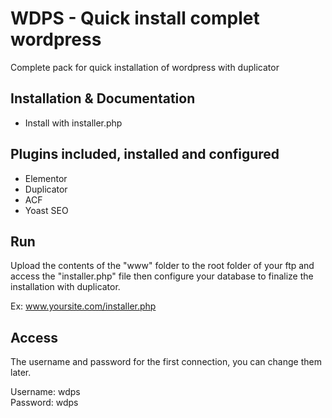 # WDPS - Quick install complet wordpress
Complete pack for quick installation of wordpress with duplicator

## Installation & Documentation
- Install with installer.php

## Plugins included, installed and configured
- Elementor
- Duplicator
- ACF
- Yoast SEO

## Run
Upload the contents of the "www" folder to the root folder of your ftp and access the "installer.php" file then configure your database to finalize the installation with duplicator.

Ex: www.yoursite.com/installer.php

## Access
The username and password for the first connection, you can change them later.

Username: wdps<br>
Password: wdps
